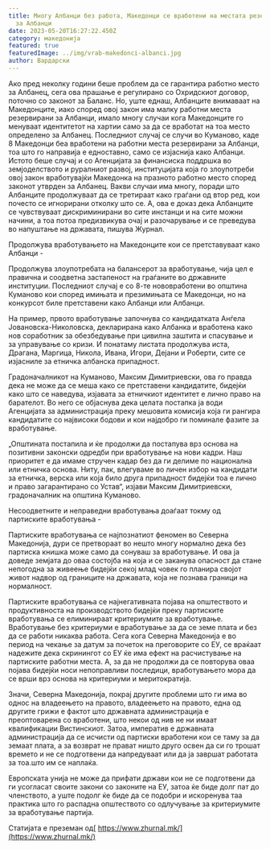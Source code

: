 ```yaml
---
title: Многу Албанци без работа, Македонци се вработени на местата резервирани
  за Албанци
date: 2023-05-20T16:27:22.450Z
category: македонија
featured: true
featuredImage: ../img/vrab-makedonci-albanci.jpg
author: Вардарски
---
```

Ако пред неколку години беше проблем да се гарантира работно место за Албанец, сега ова прашање е регулирано со Охридскиот договор, поточно со законот за Баланс. Но, уште еднаш, Албанците внимаваат на Македонците, иако според овој закон има малку работни места резервирани за Албанци, имало многу случаи кога Македонците го менуваат идентитетот на хартии само за да се вработат на тоа место определено за Албанец. Последниот случај се случи во Куманово, каде 8 Македонци беа вработени на работни места резервирани за Албанци, тоа што го направија е едноставно, само се изјаснија како Албанци. Истото беше случај и со Агенцијата за финансиска поддршка во земјоделството и руралниот развој, институцијата која го злоупотреби овој закон вработувајќи Македонка на празното работно место според законот утврден за Албанец. Вакви случаи има многу, поради што Албанците продолжуваат да се третираат како граѓани од втор ред, кои почесто се игнорирани отколку што се. А, ова е доказ дека Албанците се чувствуваат дискриминирани во сите инстанци и на сите можни начини, а тоа потоа предизвикува очај и разочарување и се преведува во напуштање на државата, пишува Журнал.

Продолжува вработувањето на Македонците кои се претставуваат како Албанци -

Продолжува злоупотребата на балансерот за вработување, чија цел е правична и соодветна застапеност на граѓаните во државните институции. Последниот случај е со 8-те нововработени во општина Куманово кои според имињата и презимињата се Македонци, но на конкурсот биле претставени како Албанци или Албанци.

На пример, првото вработување започнува со кандидатката Анѓела Јовановска-Николовска, декларирана како Албанка и вработена како нов соработник за обезбедување при цивилна заштита и спасување и за управување со кризи. И понатаму листата продолжува иста, Драгана, Маргица, Никола, Ивана, Игори, Дејани и Роберти, сите се изјасниле за етничка албанска припадност.

Градоначалникот на Куманово, Максим Димитриевски, ова го правда дека не може да се меша како се претставени кандидатите, бидејќи како што се наведува, изјавата за етничкиот идентитет е лично право на барателот. Во него се објаснува дека целата постапка ја води Агенцијата за администрација преку мешовита комисија која ги рангира кандидатите со највисоки бодови и кои најдобро ги поминале фазите за вработување.

„Општината постапила и ќе продолжи да постапува врз основа на позитивни законски одредби при вработување на нови кадри. Наш приоритет е да имаме стручен кадар без да ги делиме по национална или етничка основа. Ниту, пак, влегуваме во личен избор на кандидати за етничка, верска или која било друга припадност бидејќи тоа е лично и право загарантирано со Устав“, изјави Максим Димитриевски, градоначалник на општина Куманово.

Несоодветните и неправедни вработувања доаѓаат токму од партиските вработувања -

Партиските вработувања се најпознатиот феномен во Северна Македонија, дури се претвораат во нешто многу нормално дека без партиска книшка може само да сонуваш за вработување. И ова ја доведе земјата до оваа состојба на која и се заканува опасност да стане непогодна за живеење бидејќи секој млад човек го планира својот живот надвор од границите на државата, која не познава граници на нормалност.

Партиските вработувања се најнегативната појава на општеството и продуктивноста на производството бидејќи преку партиските вработувања се елиминираат критериумите за вработување. Вработување без критериуми е вработување за да се земе плата и без да се работи никаква работа. Сега кога Северна Македонија е во период на чекање за датум за почеток на преговорите со ЕУ, се враќаат надежите дека скринингот со ЕУ ќе има ефект на расчистување на партиските работни места. А, за да не продолжи да се повторува оваа појава бидејќи носи непоправливи последици, вработувањето мора да се врши врз основа на критериуми и меритократија.

Значи, Северна Македонија, покрај другите проблеми што ги има во однос на владеењето на правото, владеењето на правото, една од другите грижи е фактот што државната администрација е преоптоварена со вработени, што некои од нив не ни имаат квалификации Вистинскиот. Затоа, императив е државната администрација да се исчисти од партиски вработени кои се таму за да земаат плата, а за возврат не прават ништо друго освен да си го трошат времето и не се подготвени да напредуваат или да ја завршат работата за тоа.што им се наплаќа.

Европската унија не може да прифати држави кои не се подготвени да ги усогласат своите закони со законите на ЕУ, затоа ќе биде долг пат до членството, а уште подолг ќе биде да се подобри и искоренува таа практика што го распадна општеството со одлучување за критериумите за вработување партија. 

Статијата е преземан од[ https://www.zhurnal.mk/](https://www.zhurnal.mk/)